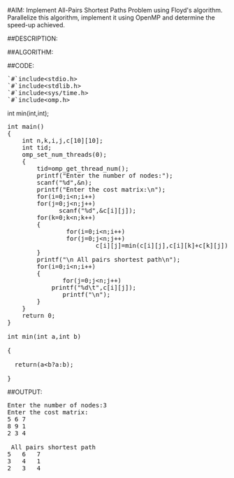 #AIM: 
 Implement All-Pairs Shortest Paths Problem using Floyd's algorithm. 
Parallelize this algorithm, implement it using OpenMP and determine the 
speed-up achieved.

##DESCRIPTION:


##ALGORITHM:



##CODE:
<pre>`#`include&lt;stdio.h> 
`#`include&lt;stdlib.h> 
`#`include&lt;sys/time.h> 
`#`include&lt;omp.h> </pre>

int min(int,int); 
<pre>int main() 
{ 
	int n,k,i,j,c[10][10]; 
	int tid; 
	omp_set_num_threads(0); 
	{ 
		tid=omp_get_thread_num(); 
		printf("Enter the number of nodes:"); 
		scanf("%d",&n); 
		printf("Enter the cost matrix:\n"); 
		for(i=0;i&lt;n;i++) 
		for(j=0;j&lt;n;j++) 
		      scanf("%d",&c[i][j]); 
		for(k=0;k&lt;n;k++) 
		{
    			for(i=0;i&lt;n;i++) 
			   	for(j=0;j&lt;n;j++) 
		       			c[i][j]=min(c[i][j],c[i][k]+c[k][j]); 
		} 
		printf("\n All pairs shortest path\n"); 
		for(i=0;i&lt;n;i++) 
		{
		       for(j=0;j&lt;n;j++) 
			printf("%d\t",c[i][j]); 
	 	       printf("\n"); 
		} 
	} 
	return 0; 
} 

int min(int a,int b)
 
{ 

  return(a&lt;b?a:b); 

}</pre>


##OUTPUT:
<pre>Enter the number of nodes:3 
Enter the cost matrix: 
5 6 7 
8 9 1 
2 3 4 

 All pairs shortest path 
5	6	7
3	4	1
2	3	4</pre>
